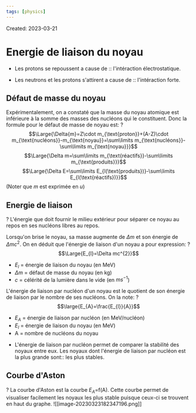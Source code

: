 ```yaml
---
tags: [physics] 
---
```

Created: 2023-03-21

# Energie de liaison du noyau

- Les protons se repoussent a cause de :: l'intéraction électrostatique.
<!--SR:!2024-04-04,171,230-->
- Les neutrons et les protons s'attirent a cause de :: l'intéraction forte.
<!--SR:!2023-12-22,172,250-->

## Défaut de masse du noyau
Expérimentalement, on a constaté que la masse du noyau atomique est inférieure à la somme des masses des nucléons qui le constituent. Donc la formule pour le défaut de masse de noyau est:
?
$$\Large{\Delta{m}=Z\cdot m_{\text{proton}}+(A-Z)\cdot m_{\text{nucléons}}-m_{\text{noyau}}=\sum\limits m_{\text{nucléons}}-\sum\limits m_{\text{noyau}}}$$
$$\Large{\Delta m=\sum\limits m_{\text{réactifs}}-\sum\limits m_{\text{produits}}}$$
$$\Large{\Delta E=\sum\limits E_{l(\text{produits})}-\sum\limits E_{l(\text{réactifs})}}$$
(Noter que $m$ est exprimée en $u$)
<!--SR:!2023-11-18,149,250-->

## Energie de liaison
?
L'énergie que doit fournir le milieu extérieur pour séparer ce noyau au repos en ses nucléons libres au repos.
<!--SR:!2023-11-26,11,130-->

Lorsqu'on brise le noyau, sa masse augmente de $\Delta m$ et son énergie de $\Delta mc^{2}$. On en déduit que l'énergie de liaison d'un noyau a pour expression:
?
$$\Large{E_{l}=\Delta mc^{2}}$$
- $E_{l}$ = énergie de liaison du noyau (en MeV)
- $\Delta m$ =  défaut de masse du noyau (en kg)
- $c$ = célérité de la lumière dans le vide (en $ms^{-1}$)
<!--SR:!2023-12-06,159,250-->

L'énergie de liaison par nucléon d'un noyau est le quotient de son énergie de liaison par le nombre de ses nucléons. On la note: 
?
$$\large{E_{A}=\frac{E_{l}}{A}}$$
- $E_{A}$ = énergie de liaison par nucléon (en MeV/nucléon)
- $E_{l}$ = énergie de liaison du noyau (en MeV)
- A = nombre de nucléons du noyau
<!--SR:!2023-12-20,168,250-->

- L'énergie de liaison par nucléon permet de comparer la stabilité des noyaux entre eux. Les noyaux dont l'énergie de liaison par nucléon est la plus grande sont:: les plus stables.
<!--SR:!2024-07-22,296,250-->

##  Courbe d'Aston
?
La courbe d'Aston est la courbe $E_{A}$=f(A). Cette courbe permet de visualiser facilement les noyaux les plus stable puisque ceux-ci se trouvent en haut du graphe.
![[image-20230323182347196.png]]
<!--SR:!2023-11-21,152,250-->


